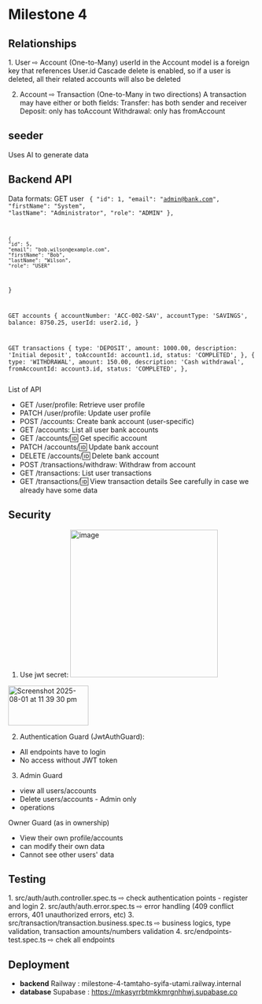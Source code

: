 <h1> Milestone 4 </h1>
<h2> Relationships </h2>
1. User ⇨ Account (One-to-Many)
userId in the Account model is a foreign key that references User.id
Cascade delete is enabled, so if a user is deleted, all their related accounts will also be deleted

2. Account ⇨ Transaction (One-to-Many in two directions)
A transaction may have either or both fields:
Transfer: has both sender and receiver
Deposit: only has toAccount
Withdrawal: only has fromAccount

<h2> seeder </h2>

Uses AI to generate data 

<h2> Backend API </h2>

Data formats:
GET user
<code>
 {
    "id": 1,
    "email": "admin@bank.com",
    "firstName": "System",
    "lastName": "Administrator",
    "role": "ADMIN"
  },

    {
    "id": 5,
    "email": "bob.wilson@example.com",
    "firstName": "Bob",
    "lastName": "Wilson",
    "role": "USER"
  }
  
  GET accounts
  {
      accountNumber: 'ACC-002-SAV',
      accountType: 'SAVINGS',
      balance: 8750.25,
      userId: user2.id,
      }


  GET transactions
  {
      type: 'DEPOSIT',
      amount: 1000.00,
      description: 'Initial deposit',
      toAccountId: account1.id,
      status: 'COMPLETED',
    },
{
      type: 'WITHDRAWAL',
      amount: 150.00,
      description: 'Cash withdrawal',
      fromAccountId: account3.id,
      status: 'COMPLETED',
    },


</code>
List of API 

- GET /user/profile: Retrieve user profile
- PATCH /user/profile: Update user profile
- POST /accounts: Create bank account (user-specific)
- GET /accounts: List all user bank accounts
- GET /accounts/:id: Get specific account
- PATCH /accounts/:id: Update bank account
- DELETE /accounts/:id: Delete bank account
- POST /transactions/withdraw: Withdraw from account
- GET /transactions: List user transactions
- GET /transactions/:id: View transaction details See carefully in case we already have some data

<h2> Security </h2>

1. Use jwt secret:
   <img width="300" height="auto" alt="image" src="https://github.com/user-attachments/assets/2aa9d68a-c13c-457e-9ea8-beed564a4a24" />
<img width="163" height="81" alt="Screenshot 2025-08-01 at 11 39 30 pm" src="https://github.com/user-attachments/assets/4b349ba7-c39f-4974-bb49-90095d8faeec" />

2. Authentication Guard (JwtAuthGuard):
- All endpoints have to login
- No access without JWT token

3. Admin Guard
- view all users/accounts
- Delete users/accounts - Admin only
- operations

Owner Guard (as in ownership)

- View their own profile/accounts
- can modify their own data
- Cannot see other users' data


<h2> Testing </h2>
1. src/auth/auth.controller.spec.ts ⇨ check authentication points - register and login
2. src/auth/auth.error.spec.ts ⇨ error handling (409 conflict errors, 401 unauthorized errors, etc) 
3. src/transaction/transaction.business.spec.ts ⇨ business logics, type validation, transaction amounts/numbers validation
4. src/endpoints-test.spec.ts ⇨ chek all endpoints

<h2>Deployment</h2>

- **backend** Railway : milestone-4-tamtaho-syifa-utami.railway.internal
- **database** Supabase : https://mkasyrrbtmkkmrgnhhwj.supabase.co
